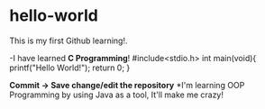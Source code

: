 # hello-world
This is my first Github learning!.

-I have learned **C Programming**!
  #include<stdio.h>
    int main(void){
      printf("Hello World!");
      return 0;
    }
    
 **Commit -> Save change/edit the repository**
  *I'm learning OOP Programming by using Java as a tool, It'll make me crazy!
